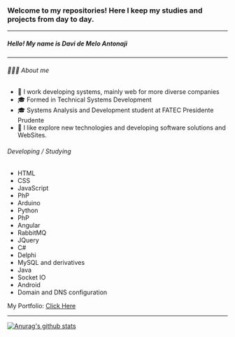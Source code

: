 ### Welcome to my repositories! Here I keep my studies and projects from day to day.


------------
##### Hello! My name is Davi de Melo Antonaji


------------

###### 👨🏻‍💻 About me

-  💼   I work developing systems, mainly web for more diverse companies
- 🎓   Formed in Technical Systems Development
- 🎓 Systems Analysis and Development student at FATEC Presidente Prudente
- 🤔   I like explore new technologies and developing software solutions and WebSites.

###### Developing / Studying

- HTML
- CSS
- JavaScript
- PhP
- Arduino
- Python
- PhP
- Angular
- RabbitMQ
- JQuery
- C#
- Delphi
- MySQL and derivatives
- Java
- Socket IO
- Android
- Domain and DNS configuration

My Portfolio: [Click Here](https://www.antonaji.com.br/ "Click Here")




------------



[![Anurag's github stats](https://github-readme-stats.vercel.app/api?username=DaviAntonaji)](https://github.com/anuraghazra/github-readme-stats)




